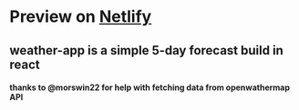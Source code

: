 # Preview on [Netlify](https://we4th3r.netlify.com/)

## weather-app is a simple 5-day forecast build in react

#### thanks to @morswin22 for help with fetching data from openwathermap API
